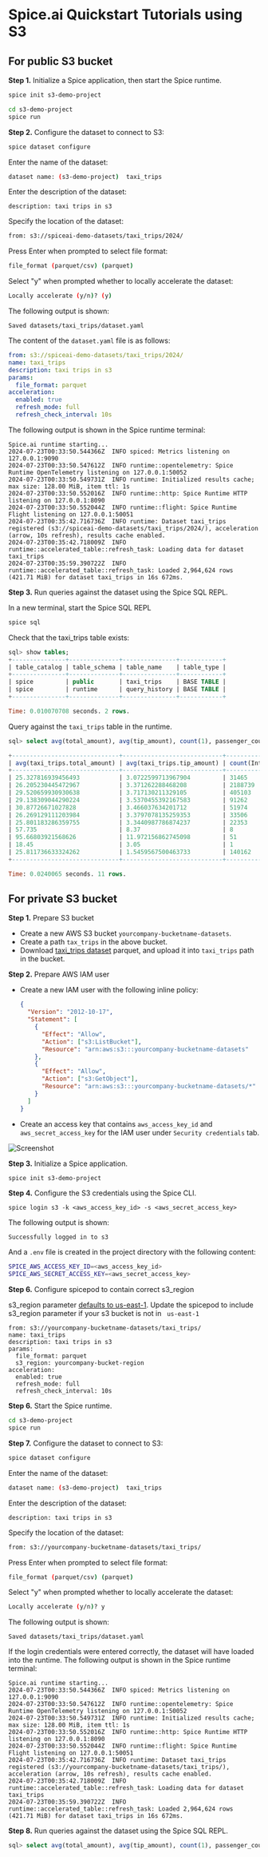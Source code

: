 # Spice.ai Quickstart Tutorials using S3

## For public S3 bucket

**Step 1.** Initialize a Spice application, then start the Spice runtime.

```bash
spice init s3-demo-project
```

```bash
cd s3-demo-project
spice run
```

**Step 2.** Configure the dataset to connect to S3:

```bash
spice dataset configure
```

Enter the name of the dataset:

```bash
dataset name: (s3-demo-project)  taxi_trips
```

Enter the description of the dataset:

```
description: taxi trips in s3
```

Specify the location of the dataset:

```bash
from: s3://spiceai-demo-datasets/taxi_trips/2024/
```

Press Enter when prompted to select file format:

```bash
file_format (parquet/csv) (parquet)
```

Select "y" when prompted whether to locally accelerate the dataset:

```bash
Locally accelerate (y/n)? (y)
```

The following output is shown:

```
Saved datasets/taxi_trips/dataset.yaml
```

The content of the `dataset.yaml` file is as follows:

```yaml
from: s3://spiceai-demo-datasets/taxi_trips/2024/
name: taxi_trips
description: taxi trips in s3
params:
  file_format: parquet
acceleration:
  enabled: true
  refresh_mode: full
  refresh_check_interval: 10s
```

The following output is shown in the Spice runtime terminal:

```
Spice.ai runtime starting...
2024-07-23T00:33:50.544366Z  INFO spiced: Metrics listening on 127.0.0.1:9090
2024-07-23T00:33:50.547612Z  INFO runtime::opentelemetry: Spice Runtime OpenTelemetry listening on 127.0.0.1:50052
2024-07-23T00:33:50.549731Z  INFO runtime: Initialized results cache; max size: 128.00 MiB, item ttl: 1s
2024-07-23T00:33:50.552016Z  INFO runtime::http: Spice Runtime HTTP listening on 127.0.0.1:8090
2024-07-23T00:33:50.552044Z  INFO runtime::flight: Spice Runtime Flight listening on 127.0.0.1:50051
2024-07-23T00:35:42.716736Z  INFO runtime: Dataset taxi_trips registered (s3://spiceai-demo-datasets/taxi_trips/2024/), acceleration (arrow, 10s refresh), results cache enabled.
2024-07-23T00:35:42.718009Z  INFO runtime::accelerated_table::refresh_task: Loading data for dataset taxi_trips
2024-07-23T00:35:59.390722Z  INFO runtime::accelerated_table::refresh_task: Loaded 2,964,624 rows (421.71 MiB) for dataset taxi_trips in 16s 672ms.
```

**Step 3.** Run queries against the dataset using the Spice SQL REPL.

In a new terminal, start the Spice SQL REPL

```bash
spice sql
```

Check that the taxi_trips table exists:

```sql
sql> show tables;
+---------------+--------------+---------------+------------+
| table_catalog | table_schema | table_name    | table_type |
+---------------+--------------+---------------+------------+
| spice         | public       | taxi_trips    | BASE TABLE |
| spice         | runtime      | query_history | BASE TABLE |
+---------------+--------------+---------------+------------+

Time: 0.010070708 seconds. 2 rows.
```

Query against the `taxi_trips` table in the runtime.

```sql
sql> select avg(total_amount), avg(tip_amount), count(1), passenger_count from taxi_trips group by passenger_count order by passenger_count asc;

+------------------------------+----------------------------+-----------------+-----------------+
| avg(taxi_trips.total_amount) | avg(taxi_trips.tip_amount) | count(Int64(1)) | passenger_count |
+------------------------------+----------------------------+-----------------+-----------------+
| 25.327816939456493           | 3.0722599713967904         | 31465           | 0               |
| 26.205230445472967           | 3.371262288468208          | 2188739         | 1               |
| 29.520659930930638           | 3.717130211329105          | 405103          | 2               |
| 29.138309044290224           | 3.5370455392167583         | 91262           | 3               |
| 30.87726671027828            | 3.466037634201712          | 51974           | 4               |
| 26.269129111203984           | 3.3797078135259353         | 33506           | 5               |
| 25.801183286359755           | 3.3440987786874237         | 22353           | 6               |
| 57.735                       | 8.37                       | 8               | 7               |
| 95.66803921568626            | 11.972156862745098         | 51              | 8               |
| 18.45                        | 3.05                       | 1               | 9               |
| 25.811736633324262           | 1.5459567500463733         | 140162          |                 |
+------------------------------+----------------------------+-----------------+-----------------+

Time: 0.0240065 seconds. 11 rows.
```

## For private S3 bucket

**Step 1.** Prepare S3 bucket

- Create a new AWS S3 bucket `yourcompany-bucketname-datasets`.
- Create a path `tax_trips` in the above bucket.
- Download [taxi_trips dataset](https://d37ci6vzurychx.cloudfront.net/trip-data/yellow_tripdata_2024-01.parquet) parquet, and upload it into `taxi_trips` path in the bucket.

**Step 2.** Prepare AWS IAM user

- Create a new IAM user with the following inline policy:
  ```json
  {
    "Version": "2012-10-17",
    "Statement": [
      {
        "Effect": "Allow",
        "Action": ["s3:ListBucket"],
        "Resource": "arn:aws:s3:::yourcompany-bucketname-datasets"
      },
      {
        "Effect": "Allow",
        "Action": ["s3:GetObject"],
        "Resource": "arn:aws:s3:::yourcompany-bucketname-datasets/*"
      }
    ]
  }
  ```
- Create an access key that contains `aws_access_key_id` and `aws_secret_access_key` for the IAM user under `Security credentials` tab.

![Screenshot](./aws-iam.png)

**Step 3.** Initialize a Spice application.

```bash
spice init s3-demo-project
```

**Step 4.** Configure the S3 credentials using the Spice CLI.

```
spice login s3 -k <aws_access_key_id> -s <aws_secret_access_key>
```

The following output is shown:

```
Successfully logged in to s3
```

And a `.env` file is created in the project directory with the following content:

```bash
SPICE_AWS_ACCESS_KEY_ID=<aws_access_key_id>
SPICE_AWS_SECRET_ACCESS_KEY=<aws_secret_access_key>
```

**Step 6.** Configure spicepod to contain correct s3_region

s3_region parameter [defaults to us-east-1](https://docs.spiceai.org/components/data-connectors/s3). Update the spicepod to include s3_region parameter if your s3 bucket is not in ` us-east-1`

```
from: s3://yourcompany-bucketname-datasets/taxi_trips/
name: taxi_trips
description: taxi trips in s3
params:
  file_format: parquet
  s3_region: yourcompany-bucket-region
acceleration:
  enabled: true
  refresh_mode: full
  refresh_check_interval: 10s

```

**Step 6.** Start the Spice runtime.

```bash
cd s3-demo-project
spice run
```

**Step 7.** Configure the dataset to connect to S3:

```bash
spice dataset configure
```

Enter the name of the dataset:

```bash
dataset name: (s3-demo-project)  taxi_trips
```

Enter the description of the dataset:

```
description: taxi trips in s3
```

Specify the location of the dataset:

```bash
from: s3://yourcompany-bucketname-datasets/taxi_trips/
```

Press Enter when prompted to select file format:

```bash
file_format (parquet/csv) (parquet)
```

Select "y" when prompted whether to locally accelerate the dataset:

```bash
Locally accelerate (y/n)? y
```

The following output is shown:

```
Saved datasets/taxi_trips/dataset.yaml
```

If the login credentials were entered correctly, the dataset will have loaded into the runtime. The following output is shown in the Spice runtime terminal:

```
Spice.ai runtime starting...
2024-07-23T00:33:50.544366Z  INFO spiced: Metrics listening on 127.0.0.1:9090
2024-07-23T00:33:50.547612Z  INFO runtime::opentelemetry: Spice Runtime OpenTelemetry listening on 127.0.0.1:50052
2024-07-23T00:33:50.549731Z  INFO runtime: Initialized results cache; max size: 128.00 MiB, item ttl: 1s
2024-07-23T00:33:50.552016Z  INFO runtime::http: Spice Runtime HTTP listening on 127.0.0.1:8090
2024-07-23T00:33:50.552044Z  INFO runtime::flight: Spice Runtime Flight listening on 127.0.0.1:50051
2024-07-23T00:35:42.716736Z  INFO runtime: Dataset taxi_trips registered (s3://yourcompany-bucketname-datasets/taxi_trips/), acceleration (arrow, 10s refresh), results cache enabled.
2024-07-23T00:35:42.718009Z  INFO runtime::accelerated_table::refresh_task: Loading data for dataset taxi_trips
2024-07-23T00:35:59.390722Z  INFO runtime::accelerated_table::refresh_task: Loaded 2,964,624 rows (421.71 MiB) for dataset taxi_trips in 16s 672ms.
```

**Step 8.** Run queries against the dataset using the Spice SQL REPL.

```sql
sql> select avg(total_amount), avg(tip_amount), count(1), passenger_count from taxi_trips group by passenger_count order by passenger_count asc;
```
